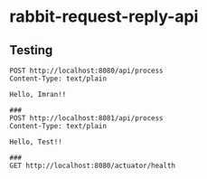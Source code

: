 # rabbit-request-reply-api


## Testing

```http
POST http://localhost:8080/api/process
Content-Type: text/plain

Hello, Imran!!

###
POST http://localhost:8081/api/process
Content-Type: text/plain

Hello, Test!!

###
GET http://localhost:8080/actuator/health
```